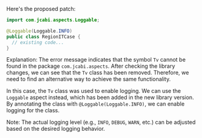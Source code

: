 Here's the proposed patch:
```java
import com.jcabi.aspects.Loggable;

@Loggable(Loggable.INFO)
public class RegionITCase {
  // existing code...
}
```
Explanation:
The error message indicates that the symbol `Tv` cannot be found in the package `com.jcabi.aspects`. After checking the library changes, we can see that the `Tv` class has been removed. Therefore, we need to find an alternative way to achieve the same functionality.

In this case, the `Tv` class was used to enable logging. We can use the `Loggable` aspect instead, which has been added in the new library version. By annotating the class with `@Loggable(Loggable.INFO)`, we can enable logging for the class.

Note: The actual logging level (e.g., `INFO`, `DEBUG`, `WARN`, etc.) can be adjusted based on the desired logging behavior.